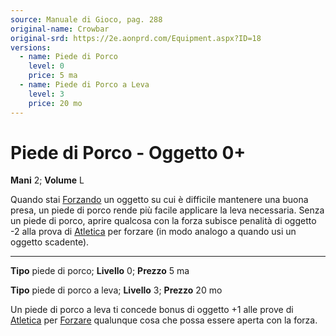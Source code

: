 ```yaml
---
source: Manuale di Gioco, pag. 288
original-name: Crowbar
original-srd: https://2e.aonprd.com/Equipment.aspx?ID=18
versions:
  - name: Piede di Porco
    level: 0
    price: 5 ma
  - name: Piede di Porco a Leva
    level: 3
    price: 20 mo
---
```


# Piede di Porco - Oggetto 0+

**Mani** 2; **Volume** L

Quando stai [Forzando](/azioni/abilita/forzare) un oggetto su cui è difficile
mantenere una buona presa, un piede di porco rende più facile applicare la leva
necessaria. Senza un piede di porco, aprire qualcosa con la forza subisce
penalità di oggetto -2 alla prova di [Atletica](/abilita/atletica) per forzare
(in modo analogo a quando usi un oggetto scadente).

---

**Tipo** piede di porco; **Livello** 0; **Prezzo** 5 ma

**Tipo** piede di porco a leva; **Livello** 3; **Prezzo** 20 mo

Un piede di porco a leva ti concede bonus di oggetto +1 alle prove di
[Atletica](/abilita/atletica) per [Forzare](/azioni/abilita/forzare) qualunque
cosa che possa essere aperta con la forza.
